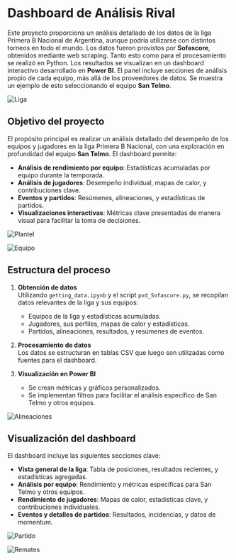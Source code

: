 # Dashboard de Análisis Rival

Este proyecto proporciona un análisis detallado de los datos de la liga Primera B Nacional de Argentina, aunque podría utilizarse con distintos torneos en todo el mundo. Los datos fueron provistos por **Sofascore**, obtenidos mediante web scraping. Tanto esto como para el procesamiento se realizó en Python. Los resultados se visualizan en un dashboard interactivo desarrollado en **Power BI**. El panel incluye secciones de análisis propio de cada equipo, más allá de los proveedores de datos. Se muestra un ejemplo de esto seleccionando el equipo **San Telmo**.

![Liga](images/screenshot00.png)

## **Objetivo del proyecto**

El propósito principal es realizar un análisis detallado del desempeño de los equipos y jugadores en la liga Primera B Nacional, con una exploración en profundidad del equipo **San Telmo**. El dashboard permite:

- **Análisis de rendimiento por equipo**: Estadísticas acumuladas por equipo durante la temporada.
- **Análisis de jugadores**: Desempeño individual, mapas de calor, y contribuciones clave.
- **Eventos y partidos**: Resúmenes, alineaciones, y estadísticas de partidos.
- **Visualizaciones interactivas**: Métricas clave presentadas de manera visual para facilitar la toma de decisiones.

![Plantel](images/screenshot01.png)

![Equipo](images/screenshot02.png)

## **Estructura del proceso**

1. **Obtención de datos**  
   Utilizando `getting_data.ipynb` y el script `pvd_Sofascore.py`, se recopilan datos relevantes de la liga y sus equipos:
   - Equipos de la liga y estadísticas acumuladas.
   - Jugadores, sus perfiles, mapas de calor y estadísticas.
   - Partidos, alineaciones, resultados, y resúmenes de eventos.

2. **Procesamiento de datos**  
   Los datos se estructuran en tablas CSV que luego son utilizadas como fuentes para el dashboard.

3. **Visualización en Power BI**  
   - Se crean métricas y gráficos personalizados.
   - Se implementan filtros para facilitar el análisis específico de San Telmo y otros equipos.

![Alineaciones](images/screenshot03.png)

## **Visualización del dashboard**

El dashboard incluye las siguientes secciones clave:  
- **Vista general de la liga**: Tabla de posiciones, resultados recientes, y estadísticas agregadas.  
- **Análisis por equipo**: Rendimiento y métricas específicas para San Telmo y otros equipos.  
- **Rendimiento de jugadores**: Mapas de calor, estadísticas clave, y contribuciones individuales.  
- **Eventos y detalles de partidos**: Resultados, incidencias, y datos de momentum.

![Partido](images/screenshot05.png)

![Remates](images/screenshot06.png)
